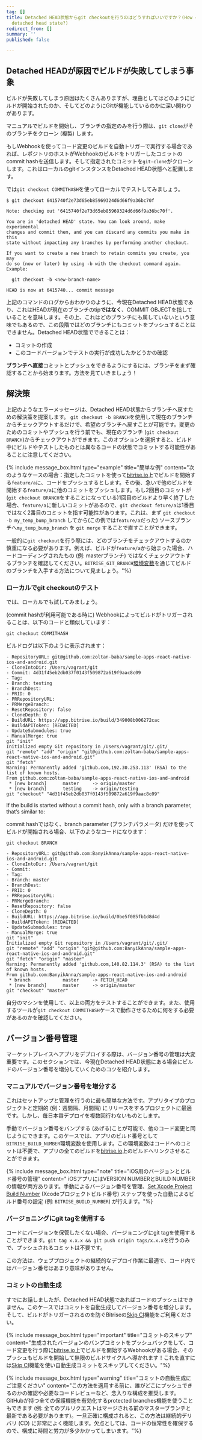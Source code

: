 ```yaml
---
tag: []
title: Detached HEAD状態からgit checkoutを行うのはどうすればいいですか？(How can I git checkout from a
  detached head state?)
redirect_from: []
summary: ''
published: false

---
```

## Detached HEADが原因でビルドが失敗してしまう事象

ビルドが失敗してしまう原因はたくさんありますが、理由としてはどのようにビルドが開始されたのか、そしてどのようにGitが機能しているのかに深い関わりがあります。

マニュアルでビルドを開始し、ブランチの指定のみを行う際は、`git clone`がそのブランチをクローン (複製) します。

もしWebhookを使ってコード変更のビルドを自動トリガーで実行する場合であれば、レポジトリのホストがWebhookのビルドをトリガーしたコミットのcommit hashを送信します。そして指定されたコミットを`git-clone`がクローンします。これはローカルのgitインスタンスをDetached HEAD状態へと配置します。

では`git checkout COMMITHASH`を使ってローカルでテストしてみましょう。

    $ git checkout 6415740f2e73d65eb85969324d6d66f9a36bc70f
    
    Note: checking out '6415740f2e73d65eb85969324d6d66f9a36bc70f'.
    
    You are in 'detached HEAD' state. You can look around, make experimental
    changes and commit them, and you can discard any commits you make in this
    state without impacting any branches by performing another checkout.
    
    If you want to create a new branch to retain commits you create, you may
    do so (now or later) by using -b with the checkout command again. Example:
    
      git checkout -b <new-branch-name>
    
    HEAD is now at 6415740... commit message

上記のコマンドのログからおわかりのように、今現在Detached HEAD状態であり、これはHEADが現在のブランチのtip**ではなく**、COMMIT OBJECTを指していることを意味します。その上、これはどのブランチにも属していないという意味でもあるので、この段階ではどのブランチにもコミットをプッシュすることはできません。Detached HEAD状態でできることは：

* コミットの作成
* このコードバージョンでテストの実行が成功したかどうかの確認

**ブランチへ直接**コミットとプッシュをできるようにするには、ブランチをまず確認することから始まります。方法を見ていきましょう！

## 解決策

上記のようなエラーメッセージは、Detached HEAD状態からブランチへ戻すための解決策を提案します。 `git checkout -b BRANCH`を使用して現在のブランチからチェックアウトするだけで、希望のブランチへ戻すことが可能です。変更のためのコミットやプッシュを行う前でも、現在のブランチ (`git checkout BRANCH`)からチェックアウトができます。このオプションを選択すると、ビルド中にビルドやテストしたものとは異なるコードの状態でコミットする可能性があることに注意してください。

{% include message_box.html type="example" title="簡単な例" content="次のようなケースの場合：指定したコミットを使って[bitrise.io](https://www.bitrise.io/)上でビルドを開始する`feature/a`に、コードをプッシュするとします。その後、急いで他のビルドを開始する`feature/a`に他のコミットをプッシュします。もし2回目のコミットが (`git checkout BRANCH`をすることになっている)1回目のビルドより早く終了した場合、`feature/a`に新しいコミットがあるので、`git checkout feture/a`は1番目ではなく2番目のコミットを指す可能性があります。これは、まず `git checkout -b my_temp_bump_branch` してから(この例では`feature/a`だった) ソースブランチへ`my_temp_bump_branch` を `git merge` することで直すことができます。

一般的に`git checkout`を行う際には、どのブランチをチェックアウトするのか慎重になる必要があります。例えば、ビルドが`feature/a`から始まった場合、ハードコーディングされたもの (例: masterブランチ) ではなくチェックアウトするブランチを確認してください。`BITRISE_GIT_BRANCH`[環境変数](/jp/builds/available-environment-variables/)を通じてビルドのブランチを入手する方法について見ましょう。"%}

### ローカルでgit checkoutのテスト

では、ローカルでも試してみましょう。

 (commit hashが利用可能である時に) Webhookによってビルドがトリガーされることは、以下のコードと類似しています：

    git checkout COMMITHASH

ビルドログは以下のように表示されます：

    - RepositoryURL: git@github.com:zoltan-baba/sample-apps-react-native-ios-and-android.git
    - CloneIntoDir: /Users/vagrant/git
    - Commit: 4d31f45eb2db037f0143f509872a619f9aac8c09
    - Tag: 
    - Branch: testing
    - BranchDest: 
    - PRID: 0
    - PRRepositoryURL: 
    - PRMergeBranch: 
    - ResetRepository: false
    - CloneDepth: 0
    - BuildURL: https://app.bitrise.io/build/349008b006272cac
    - BuildAPIToken: [REDACTED]
    - UpdateSubmodules: true
    - ManualMerge: true
    git "init"
    Initialized empty Git repository in /Users/vagrant/git/.git/
    git "remote" "add" "origin" "git@github.com:zoltan-baba/sample-apps-react-native-ios-and-android.git"
    git "fetch"
    Warning: Permanently added 'github.com,192.30.253.113' (RSA) to the list of known hosts.
    From github.com:zoltan-baba/sample-apps-react-native-ios-and-android
     * [new branch]      master     -> origin/master
     * [new branch]      testing    -> origin/testing
    git "checkout" "4d31f45eb2db037f0143f509872a619f9aac8c09"

If the build is started without a commit hash, only with a branch parameter, that’s similar to:

commit hashではなく、branch parameter (ブランチパラメータ) だけを使ってビルドが開始される場合、以下のようなコードになります：

    git checkout BRANCH
    
    - RepositoryURL: git@github.com:BanyikAnna/sample-apps-react-native-ios-and-android.git
    - CloneIntoDir: /Users/vagrant/git
    - Commit: 
    - Tag: 
    - Branch: master
    - BranchDest: 
    - PRID: 0
    - PRRepositoryURL: 
    - PRMergeBranch: 
    - ResetRepository: false
    - CloneDepth: 0
    - BuildURL: https://app.bitrise.io/build/0be5f085fb1d8d4d
    - BuildAPIToken: [REDACTED]
    - UpdateSubmodules: true
    - ManualMerge: true
    git "init"
    Initialized empty Git repository in /Users/vagrant/git/.git/
    git "remote" "add" "origin" "git@github.com:BanyikAnna/sample-apps-react-native-ios-and-android.git"
    git "fetch" "origin" "master"
    Warning: Permanently added 'github.com,140.82.114.3' (RSA) to the list of known hosts.
    From github.com:BanyikAnna/sample-apps-react-native-ios-and-android
     * branch            master     -> FETCH_HEAD
     * [new branch]      master     -> origin/master
    git "checkout" "master"

自分のマシンを使用して、以上の両方をテストすることができます。また、使用するツールが`git checkout COMMITHASH`ケースで動作させるために何をする必要があるのかを確認してください。

## バージョン番号管理

マーケットプレイスへアプリをデプロイする際は、バージョン番号の管理は大変重要です。このセクションでは、今現在Detached HEAD状態にある場合にビルドのバージョン番号を増分していくためのコツを紹介します。

### マニュアルでバージョン番号を増分する

これはセットアップと管理を行うのに最も簡単な方法です。アプリタイプのプロジェクトと定期的 (例：週間隔、月間隔) にリリースをするプロジェクトに最適です。しかし、毎日本番デプロイを複数回行わないものとします。

手動でバージョン番号をバンプする (あげる)ことが可能で、他のコード変更と同じようにできます。このケースでは、アプリのビルド番号として `BITRISE_BUILD_NUMBER`環境変数を使用します。この環境変数はコードへのコミットは不要で、アプリの全てのビルドを[bitrise.io](https://www.bitrise.io)上のビルドへリンクさせることができます。

{% include message_box.html type="note" title="iOS用のバージョンとビルド番号の管理" content=" iOSアプリにはVERSION NUMBERとBUILD NUMBERの情報が両方あります。手動によるバージョン番号を管理、[Set Xcode Project Build Number](https://www.bitrise.io/integrations/steps/set-xcode-build-number) (Xcodeプロジェクトビルド番号) ステップを使った自動によるビルド番号の設定 (例:  `BITRISE_BUILD_NUMBER`) が行えます。"%}

### バージョニングにgit tagを使用する

コードにバージョンを保管したくない場合、バージョニングにgit tagを使用することができます。`git tag x.x.x && git push origin tags/x.x.x`を行うのみで、プッシュされるコミットは不要です。

この方法は、ウェブプロジェクトの継続的なデプロイ作業に最適で、コード内ではバージョン番号はあまり意味がありません。

### コミットの自動生成

すでにお話しましたが、Detached HEAD状態であればコードのプッシュはできません。このケースではコミットを自動生成してバージョン番号を増分します。そして、ビルドがトリガーされるのを防ぐBitriseの[Skip CI](/builds/triggering-builds/skipping-a-given-commit-or-pull-request/)機能をご利用ください。

{% include message_box.html type="important" title="コミットのスキップ" content="生成されたバージョンのバンプコミットをプッシュバックをして、コード変更を行う際に[bitrise.io](https://www.bitrise.io/)上でビルドを開始するWebhookがある場合、そのプッシュもビルドを開始して無限のビルドサイクルへ導かれます！これを直すには[Skip CI](/builds/triggering-builds/skipping-a-given-commit-or-pull-request/#skipping-a-commit)機能を使い自動生成コミットをスキップしてください。"%}

{% include message_box.html type="warning" title="コミットの自動生成にご注意ください" content="この方法を適用する前に、誰がどこにプッシュできるのかの確認や必要なコードレビューなど、念入りな構成を推奨します。GitHubが持つ全ての保護機能を有効化するprotected branches機能を使うこともできます (例: 全てのプルリクエストはマージされる前のマスターブランチと最新である必要があります)。一旦正確に構成されると、この方法は継続的デリバリ (CD) に非常によく機能します。欠点としては、コードの恒常性を確保するので、構成に時間と労力が多少かかってしまいます。"%}